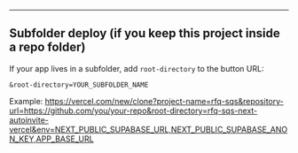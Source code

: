 
---

## Subfolder deploy (if you keep this project inside a repo folder)
If your app lives in a subfolder, add `root-directory` to the button URL:

`&root-directory=YOUR_SUBFOLDER_NAME`

Example:
https://vercel.com/new/clone?project-name=rfq-sqs&repository-url=https://github.com/you/your-repo&root-directory=rfq-sqs-next-autoinvite-vercel&env=NEXT_PUBLIC_SUPABASE_URL,NEXT_PUBLIC_SUPABASE_ANON_KEY,APP_BASE_URL
